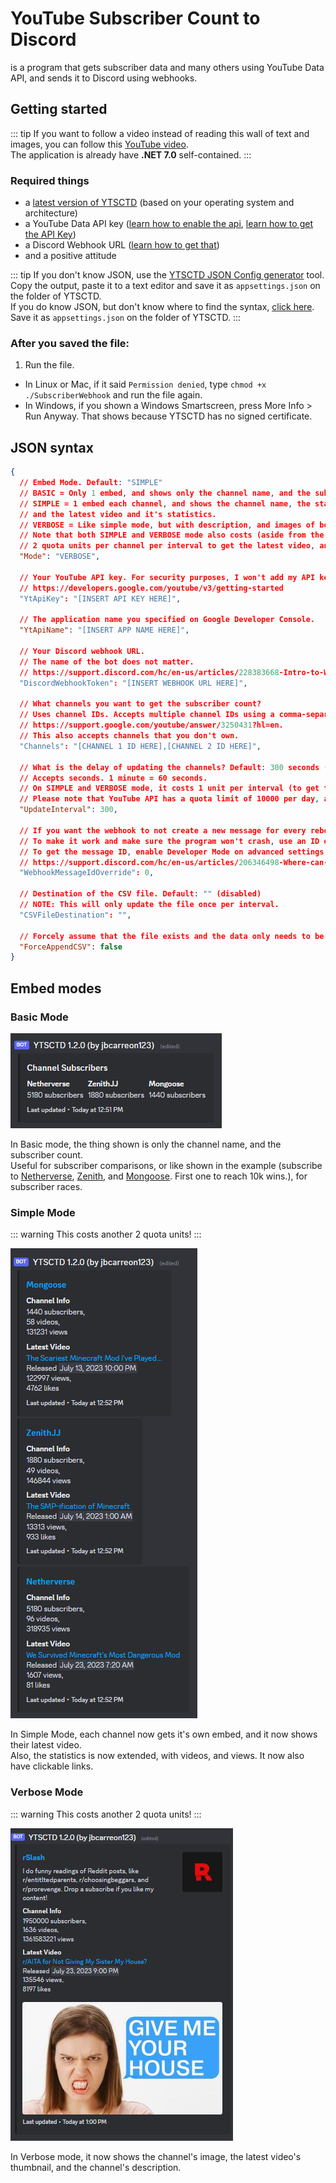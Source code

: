 # YouTube Subscriber Count to Discord
is a program that gets subscriber data and many others using YouTube Data API, and sends it to Discord using webhooks.

## Getting started
::: tip
If you want to follow a video instead of reading this wall of text and images, you can follow this [YouTube video](https://www.youtube.com/watch?v=BT2Y8DAEKMk).  
The application is already have **.NET 7.0** self-contained.
:::
### Required things
 - a [latest version of YTSCTD](https://github.com/jbcarreon123/YTSCTD/releases/latest) (based on your operating system and architecture)
 - a YouTube Data API key ([learn how to enable the api](https://developers.google.com/youtube/v3/getting-started), [learn how to get the API Key](https://support.google.com/googleapi/answer/6158862?hl=en))
 - a Discord Webhook URL ([learn how to get that](https://support.discord.com/hc/en-us/articles/228383668-Intro-to-Webhooks))
 - and a positive attitude

::: tip
If you don't know JSON, use the [YTSCTD JSON Config generator](https://jbcarreon123.github.io/YTSCTD-JSONGenerator.html) tool. Copy the output, paste it to a text editor and save it as `appsettings.json` on the folder of YTSCTD.  
If you do know JSON, but don't know where to find the syntax, [click here](ytsctd?id=json-syntax). Save it as `appsettings.json` on the folder of YTSCTD.
:::

### After you saved the file:
1. Run the file.
  - In Linux or Mac, if it said `Permission denied`, type `chmod +x ./SubscriberWebhook` and run the file again.
  - In Windows, if you shown a Windows Smartscreen, press More Info > Run Anyway. That shows because YTSCTD has no signed certificate.

## JSON syntax
```json
{
  // Embed Mode. Default: "SIMPLE"
  // BASIC = Only 1 embed, and shows only the channel name, and the subscriber count.
  // SIMPLE = 1 embed each channel, and shows the channel name, the statistics (subscribers, videos, and views),
  // and the latest video and it's statistics.
  // VERBOSE = Like simple mode, but with description, and images of both the channel, and the latest video.
  // Note that both SIMPLE and VERBOSE mode also costs (aside from the interval quota cost of 1 per interval)
  // 2 quota units per channel per interval to get the latest video, and it's statistics.
  "Mode": "VERBOSE",

  // Your YouTube API key. For security purposes, I won't add my API key here.
  // https://developers.google.com/youtube/v3/getting-started
  "YtApiKey": "[INSERT API KEY HERE]",

  // The application name you specified on Google Developer Console.
  "YtApiName": "[INSERT APP NAME HERE]",

  // Your Discord webhook URL.
  // The name of the bot does not matter.
  // https://support.discord.com/hc/en-us/articles/228383668-Intro-to-Webhooks
  "DiscordWebhookToken": "[INSERT WEBHOOK URL HERE]",

  // What channels you want to get the subscriber count?
  // Uses channel IDs. Accepts multiple channel IDs using a comma-separated list.
  // https://support.google.com/youtube/answer/3250431?hl=en.
  // This also accepts channels that you don't own.
  "Channels": "[CHANNEL 1 ID HERE],[CHANNEL 2 ID HERE]",

  // What is the delay of updating the channels? Default: 300 seconds (5 minutes, 388 requests on BASIC).
  // Accepts seconds. 1 minute = 60 seconds.
  // On SIMPLE and VERBOSE mode, it costs 1 unit per interval (to get the channel's info) + 2 units per channel per interval (to get the latest video).
  // Please note that YouTube API has a quota limit of 10000 per day, and each request of this program costs 1 quota.
  "UpdateInterval": 300,

  // If you want the webhook to not create a new message for every reboot, add a message ID here. Default: 0 (disabled).
  // To make it work and make sure the program won't crash, use an ID of a message that the webhook created.
  // To get the message ID, enable Developer Mode on advanced settings in Discord, right-click the webhook's message, and click Copy Message ID.
  // https://support.discord.com/hc/en-us/articles/206346498-Where-can-I-find-my-User-Server-Message-ID-
  "WebhookMessageIdOverride": 0,

  // Destination of the CSV file. Default: "" (disabled)
  // NOTE: This will only update the file once per interval.
  "CSVFileDestination": "",

  // Forcely assume that the file exists and the data only needs to be appended?
  "ForceAppendCSV": false
}
```

## Embed modes
### Basic Mode
<img src="/imgs/BasicModeExample.png" />

In Basic mode, the thing shown is only the channel name, and the subscriber count.  
Useful for subscriber comparisons, or like shown in the example (subscribe to [Netherverse](https://youtube.com/@netherverseyt), [Zenith](https://youtube.com/@zenithjj), and [Mongoose](https://youtube.com/@mongoose.). First one to reach 10k wins.), for subscriber races.

### Simple Mode
::: warning
This costs another 2 quota units!
:::

<img src="/imgs/SimpleModeExample.png" />

In Simple Mode, each channel now gets it's own embed, and it now shows their latest video.  
Also, the statistics is now extended, with videos, and views.  It now also have clickable links.

### Verbose Mode
::: warning
This costs another 2 quota units!
:::

<img src="/imgs/VerboseModeExample2.png" /> 

In Verbose mode, it now shows the channel's image, the latest video's thumbnail, and the channel's description.